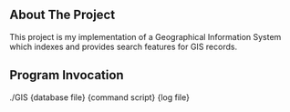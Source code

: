 ## About The Project
This project is my implementation of a Geographical Information System which indexes and provides search features for GIS records. 

## Program Invocation
./GIS {database file} {command script} {log file}
